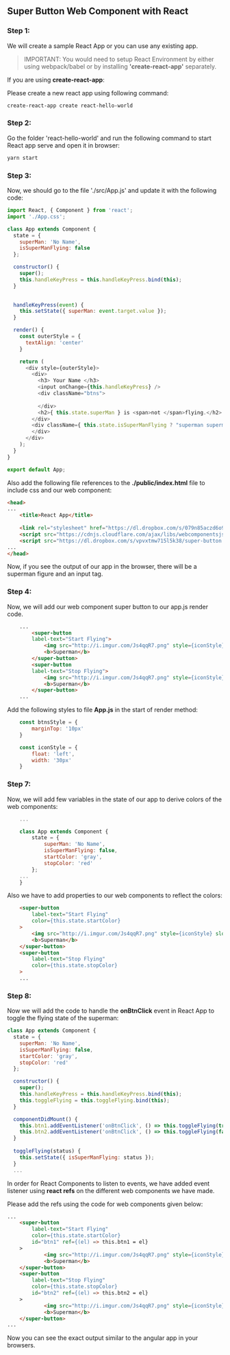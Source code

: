 ## Super Button Web Component with React

### Step 1:

We will create a sample React App or you can use any existing app.

> IMPORTANT: You would need to setup React Environment by either using webpack/babel or by installing **'create-react-app'** separately.

If you are using **create-react-app**:

Please create a new react app using following command:

```bash
create-react-app create react-hello-world
```


### Step 2:

Go the folder 'react-hello-world' and run the following command to start React app serve and open it in browser:

```bash
yarn start
```


### Step 3: 

Now, we should go to the file './src/App.js' and update it with the following code:

```js
import React, { Component } from 'react';
import './App.css';

class App extends Component {
  state = { 
    superMan: 'No Name',
    isSuperManFlying: false
  };

  constructor() {
    super();
    this.handleKeyPress = this.handleKeyPress.bind(this);
  }
  

  handleKeyPress(event) {
    this.setState({ superMan: event.target.value });
  }

  render() {
    const outerStyle = {
      textAlign: 'center'
    }

    return (
      <div style={outerStyle}>
        <div>
          <h3> Your Name </h3>
          <input onChange={this.handleKeyPress} />
          <div className="btns">
              
          </div>
          <h2>{ this.state.superMan } is <span>not </span>flying.</h2>
        </div>
        <div className={ this.state.isSuperManFlying ? "superman superman_flying" : "superman" }>
        </div>
      </div>
    );
  }
}

export default App;

```

Also add the following file references to the **./public/index.html** file to include css and our web component:

```html
<head>
...
    <title>React App</title>
    
    <link rel="stylesheet" href="https://dl.dropbox.com/s/079n85aczd6o93x/superman.css">
    <script src="https://cdnjs.cloudflare.com/ajax/libs/webcomponentsjs/1.0.7/webcomponents-lite.js"></script>
    <script src="https://dl.dropbox.com/s/vpvxtmw715l5k38/super-button.js"></script>
...
</head>
```

Now, if you see the output of our app in the browser, there will be a superman figure and an input tag.

### Step 4:

Now, we will add our web component super button to our app.js render code. 

```html
    ...
        <super-button
        label-text="Start Flying">
            <img src="http://i.imgur.com/Js4qqR7.png" style={iconStyle} slot="icon" />
            <b>Superman</b>
        </super-button>
        <super-button
        label-text="Stop Flying">
            <img src="http://i.imgur.com/Js4qqR7.png" style={iconStyle} slot="icon" />
            <b>Superman</b>
        </super-button>
    ...

```

Add the following styles to file **App.js** in the start of render method:

```javascript
    const btnsStyle = {
        marginTop: '10px'
    }

    const iconStyle = {
        float: 'left',
        width: '30px'
    }
```

### Step 7:

Now, we will add few variables in the state of our app to derive colors of the web components:

```javascript
    ...

    class App extends Component {
        state = { 
            superMan: 'No Name',
            isSuperManFlying: false,
            startColor: 'gray',
            stopColor: 'red'
        };
    ...
    }
```

Also we have to add properties to our web components to reflect the colors:

```html
    <super-button
        label-text="Start Flying"
        color={this.state.startColor}
    >
        <img src="http://i.imgur.com/Js4qqR7.png" style={iconStyle} slot="icon" />
        <b>Superman</b>
    </super-button>
    <super-button
        label-text="Stop Flying"
        color={this.state.stopColor}
    >
    ...
```

### Step 8:

Now we will add the code to handle the **onBtnClick** event in React App to toggle the flying state of the superman:

```javascript
class App extends Component {
  state = { 
    superMan: 'No Name',
    isSuperManFlying: false,
    startColor: 'gray',
    stopColor: 'red'
  };

  constructor() {
    super();
    this.handleKeyPress = this.handleKeyPress.bind(this);
    this.toggleFlying = this.toggleFlying.bind(this);
  }

  componentDidMount() {
    this.btn1.addEventListener('onBtnClick', () => this.toggleFlying(true));
    this.btn2.addEventListener('onBtnClick', () => this.toggleFlying(false));
  }
  
  toggleFlying(status) {
    this.setState({ isSuperManFlying: status });
  }
  ...
```

In order for React Components to listen to events, we have added event listener using **react refs** on the different web components we have made.

Please add the refs using the code for web components given below:

```html
...
    <super-button
        label-text="Start Flying"
        color={this.state.startColor}
        id="btn1" ref={(el) => this.btn1 = el}
    >
            <img src="http://i.imgur.com/Js4qqR7.png" style={iconStyle} slot="icon" />
            <b>Superman</b>
    </super-button>
    <super-button
        label-text="Stop Flying"
        color={this.state.stopColor}
        id="btn2" ref={(el) => this.btn2 = el}
    >
            <img src="http://i.imgur.com/Js4qqR7.png" style={iconStyle} slot="icon" />
            <b>Superman</b>
    </super-button>
...
```

Now you can see the exact output similar to the angular app in your browsers.
